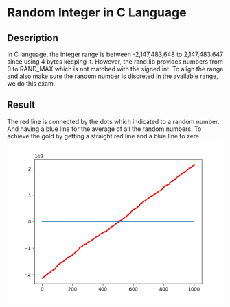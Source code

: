 # Random Integer in C Language

## Description
In C language, the integer range is between -2,147,483,648 to 2,147,483,647 since using 4 bytes keeping it. However, the rand.lib provides numbers from 0 to RAND_MAX which is not matched with the signed int. To align the range and also make sure the random number is discreted in the available range, we do this exam.

## Result
The red line is connected by the dots which indicated to a random number. And having a blue line for the average of all the random numbers. To achieve the gold by getting a straight red line and a blue line to zere.
![Screenshot](https://github.com/CheAnLee/OpsPerformance/blob/master/RandomNumber/picture/fig_rand_int.png)
